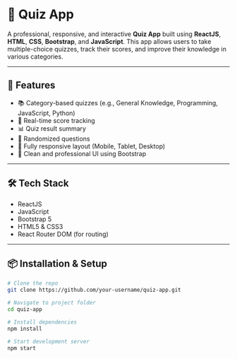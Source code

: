 # 🧠 Quiz App

A professional, responsive, and interactive **Quiz App** built using **ReactJS**, **HTML**, **CSS**, **Bootstrap**, and **JavaScript**. This app allows users to take multiple-choice quizzes, track their scores, and improve their knowledge in various categories.

---

## 🚀 Features

- 📚 Category-based quizzes (e.g., General Knowledge, Programming, JavaScript, Python)
- 🧾 Real-time score tracking
- 📊 Quiz result summary
- 🎯 Randomized questions
- 📱 Fully responsive layout (Mobile, Tablet, Desktop)
- 🎨 Clean and professional UI using Bootstrap

---


## 🛠️ Tech Stack

- ReactJS
- JavaScript
- Bootstrap 5
- HTML5 & CSS3
- React Router DOM (for routing)

---

## 📦 Installation & Setup

```bash
# Clone the repo
git clone https://github.com/your-username/quiz-app.git

# Navigate to project folder
cd quiz-app

# Install dependencies
npm install

# Start development server
npm start


